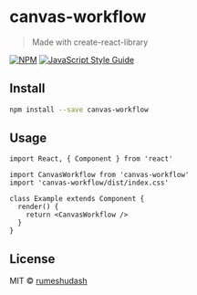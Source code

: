 # canvas-workflow

> Made with create-react-library

[![NPM](https://img.shields.io/npm/v/canvas-workflow.svg)](https://www.npmjs.com/package/canvas-workflow) [![JavaScript Style Guide](https://img.shields.io/badge/code_style-standard-brightgreen.svg)](https://standardjs.com)

## Install

```bash
npm install --save canvas-workflow
```

## Usage

```tsx
import React, { Component } from 'react'

import CanvasWorkflow from 'canvas-workflow'
import 'canvas-workflow/dist/index.css'

class Example extends Component {
  render() {
    return <CanvasWorkflow />
  }
}
```

## License

MIT © [rumeshudash](https://github.com/rumeshudash)
